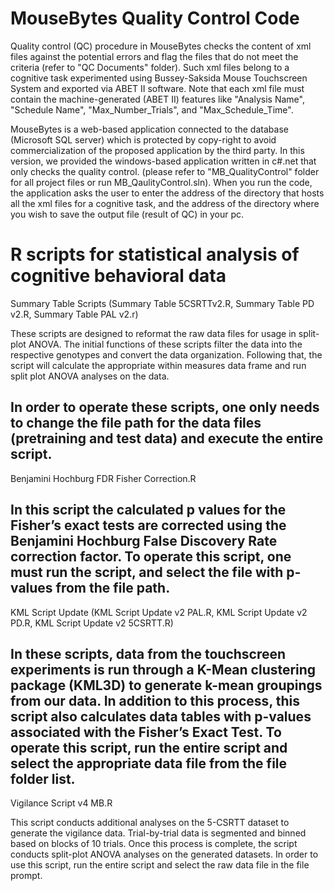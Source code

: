 # MouseBytes Quality Control Code
Quality control (QC) procedure in MouseBytes checks the content of xml files against the potential errors and flag the files that do not meet the criteria (refer to "QC Documents" folder). Such xml files belong to a cognitive task experimented using Bussey-Saksida Mouse Touchscreen System and exported via ABET II software. Note that each xml file must contain the machine-generated (ABET II) features like "Analysis Name", "Schedule Name", "Max_Number_Trials", and "Max_Schedule_Time". 


MouseBytes is a web-based application connected to the database (Microsoft SQL server) which is protected by copy-right to avoid commercialization of the proposed application by the third party. In this version, we provided the windows-based application written in c#.net that only checks the quality control. (please refer to "MB_QualityControl" folder for all project files or run MB_QaulityControl.sln). 
When you run the code, the application asks the user to enter the address of the directory that hosts all the xml files for a cognitive task, and the address of the directory where you wish to save the output file (result of QC) in your pc. 

# R scripts for statistical analysis of cognitive behavioral data

Summary Table Scripts (Summary Table 5CSRTTv2.R, Summary Table PD v2.R, Summary Table PAL v2.r)

These scripts are designed to reformat the raw data files for usage in split-plot ANOVA. The initial functions of these scripts filter the data into the respective genotypes and convert the data organization. Following that, the script will calculate the appropriate within measures data frame and run split plot ANOVA analyses on the data.

In order to operate these scripts, one only needs to change the file path for the data files (pretraining and test data) and execute the entire script.
-----------------------------------------------------------------------------

Benjamini Hochburg FDR Fisher Correction.R

In this script the calculated p values for the Fisher’s exact tests are corrected using the Benjamini Hochburg False Discovery Rate correction factor. To operate this script, one must run the script, and select the file with p-values from the file path.
-----------------------------------------------------------------------------

KML Script Update (KML Script Update v2 PAL.R, KML Script Update v2 PD.R, KML Script Update v2 5CSRTT.R)

In these scripts, data from the touchscreen experiments is run through a K-Mean clustering package (KML3D) to generate k-mean groupings from our data. In addition to this process, this script also calculates data tables with p-values associated with the Fisher’s Exact Test. To operate this script, run the entire script and select the appropriate data file from the file folder list.
-----------------------------------------------------------------------------
Vigilance Script v4 MB.R

This script conducts additional analyses on the 5-CSRTT dataset to generate the vigilance data. Trial-by-trial data is segmented and binned based on blocks of 10 trials. Once this process is complete, the script conducts split-plot ANOVA analyses on the generated datasets. In order to use this script, run the entire script and select the raw data file in the file prompt.
